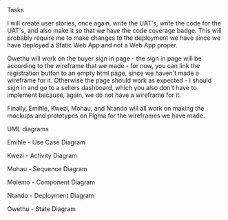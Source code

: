 Tasks

I will create user stories, once again, write the UAT's, write the code for the UAT's, and also make it so that we have the code coverage badge. This will probably require me to make changes to the deployment we have since we have deployed a Static Web App and not a Web App proper.

Owethu will work on the buyer sign in page - the sign in page will be according to the wireframe that we made - for now, you can link the registration button to an empty html page, since we haven't made a wireframe for it. Otherwise the page should work as expected - I should sign in and go to a sellers dashboard, which you also don't have to implement because, again, we do not have a wireframe for it.

Finally, Emihle, Kwezi, Mohau, and Ntando will all work on making the mockups and prototypes on Figma for the wireframes we have made.

UML diagrams

Emihle - Use Case Diagram

Kwezi - Activity Diagram

Mohau - Sequence Diagram

Molemo - Component Diagram

Ntando - Deployment Diagram

Owethu - State Diagram 
